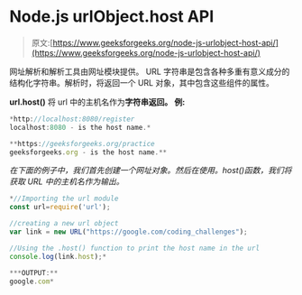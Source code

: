 # Node.js urlObject.host API

> 原文:[https://www.geeksforgeeks.org/node-js-urlobject-host-api/](https://www.geeksforgeeks.org/node-js-urlobject-host-api/)

网址解析和解析工具由网址模块提供。
URL 字符串是包含各种多重有意义成分的结构化字符串。解析时，将返回一个 URL 对象，其中包含这些组件的属性。

**url.host()** 将 url 中的主机名作为**字符串返回。**
**例:**

```js
*http://localhost:8080/register
localhost:8080 - is the host name.*

```

```js
**https://geeksforgeeks.org/practice
geeksforgeeks.org - is the host name.**
```

*在下面的例子中，我们首先创建一个网址对象。然后在使用。host()函数，我们将获取 URL 中的主机名作为输出。*

```js
*//Importing the url module
const url=require('url');

//creating a new url object
var link = new URL("https://google.com/coding_challenges");

//Using the .host() function to print the host name in the url
console.log(link.host);*
```

```js
***OUTPUT:**
google.com*
```